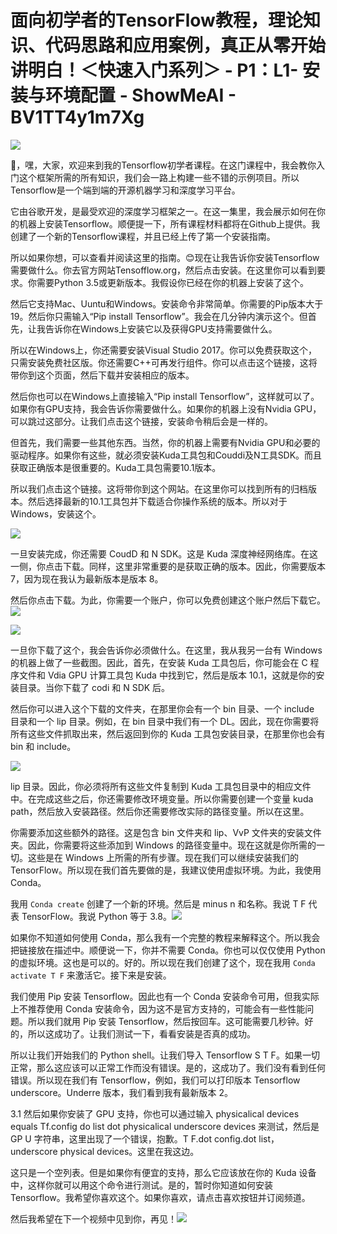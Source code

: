 # 面向初学者的TensorFlow教程，理论知识、代码思路和应用案例，真正从零开始讲明白！＜快速入门系列＞ - P1：L1- 安装与环境配置 - ShowMeAI - BV1TT4y1m7Xg

![](img/bb62afea1f41dc8b70a5ccf587ce444b_0.png)

🎼，嘿，大家，欢迎来到我的Tensorflow初学者课程。在这门课程中，我会教你入门这个框架所需的所有知识，我们会一路上构建一些不错的示例项目。所以Tensorflow是一个端到端的开源机器学习和深度学习平台。

它由谷歌开发，是最受欢迎的深度学习框架之一。在这一集里，我会展示如何在你的机器上安装Tensorflow。顺便提一下，所有课程材料都将在Github上提供。我创建了一个新的Tensorflow课程，并且已经上传了第一个安装指南。

所以如果你想，可以查看并阅读这里的指南。😊现在让我告诉你安装Tensorflow需要做什么。你去官方网站Tensofflow.org，然后点击安装。在这里你可以看到要求。你需要Python 3.5或更新版本。我假设你已经在你的机器上安装了这个。

然后它支持Mac、Uuntu和Windows。安装命令非常简单。你需要的Pip版本大于19。然后你只需输入“Pip install Tensorflow”。我会在几分钟内演示这个。但首先，让我告诉你在Windows上安装它以及获得GPU支持需要做什么。

所以在Windows上，你还需要安装Visual Studio 2017。你可以免费获取这个，只需安装免费社区版。你还需要C++可再发行组件。你可以点击这个链接，这将带你到这个页面，然后下载并安装相应的版本。

然后你也可以在Windows上直接输入“Pip install Tensorflow”，这样就可以了。如果你有GPU支持，我会告诉你需要做什么。如果你的机器上没有Nvidia GPU，可以跳过这部分。让我们点击这个链接，安装命令稍后会是一样的。

但首先，我们需要一些其他东西。当然，你的机器上需要有Nvidia GPU和必要的驱动程序。如果你有这些，就必须安装Kuda工具包和Couddi及N工具SDK。而且获取正确版本是很重要的。Kuda工具包需要10.1版本。

所以我们点击这个链接。这将带你到这个网站。在这里你可以找到所有的归档版本。然后选择最新的10.1工具包并下载适合你操作系统的版本。所以对于Windows，安装这个。

![](img/bb62afea1f41dc8b70a5ccf587ce444b_3.png)

一旦安装完成，你还需要 CoudD 和 N SDK。这是 Kuda 深度神经网络库。在这一侧，你点击下载。同样，这里非常重要的是获取正确的版本。因此，你需要版本 7，因为现在我认为最新版本是版本 8。

然后你点击下载。为此，你需要一个账户，你可以免费创建这个账户然后下载它。![](img/bb62afea1f41dc8b70a5ccf587ce444b_5.png)

![](img/bb62afea1f41dc8b70a5ccf587ce444b_6.png)

一旦你下载了这个，我会告诉你必须做什么。在这里，我从我另一台有 Windows 的机器上做了一些截图。因此，首先，在安装 Kuda 工具包后，你可能会在 C 程序文件和 Vdia GPU 计算工具包 Kuda 中找到它，然后是版本 10.1，这就是你的安装目录。当你下载了 codi 和 N SDK 后。

然后你可以进入这个下载的文件夹，在那里你会有一个 bin 目录、一个 include 目录和一个 lip 目录。例如，在 bin 目录中我们有一个 DL。因此，现在你需要将所有这些文件抓取出来，然后返回到你的 Kuda 工具包安装目录，在那里你也会有 bin 和 include。

![](img/bb62afea1f41dc8b70a5ccf587ce444b_8.png)

lip 目录。因此，你必须将所有这些文件复制到 Kuda 工具包目录中的相应文件中。在完成这些之后，你还需要修改环境变量。所以你需要创建一个变量 kuda path，然后放入安装路径。然后你还需要修改实际的路径变量。所以在这里。

你需要添加这些额外的路径。这是包含 bin 文件夹和 lip、VvP 文件夹的安装文件夹。因此，你需要将这些添加到 Windows 的路径变量中。现在这就是你所需的一切。这些是在 Windows 上所需的所有步骤。现在我们可以继续安装我们的 TensorFlow。所以现在我们首先要做的是，我建议使用虚拟环境。为此，我使用 Conda。

我用 `Conda create` 创建了一个新的环境。然后是 minus n 和名称。我说 T F 代表 TensorFlow。我说 Python 等于 3.8。![](img/bb62afea1f41dc8b70a5ccf587ce444b_10.png)

如果你不知道如何使用 Conda，那么我有一个完整的教程来解释这个。所以我会把链接放在描述中。顺便说一下，你并不需要 Conda。你也可以仅仅使用 Python 的虚拟环境。这也是可以的。好的。所以现在我们创建了这个，现在我用 `Conda activate T F` 来激活它。接下来是安装。

我们使用 Pip 安装 Tensorflow。因此也有一个 Conda 安装命令可用，但我实际上不推荐使用 Conda 安装命令，因为这不是官方支持的，可能会有一些性能问题。所以我们就用 Pip 安装 Tensorflow，然后按回车。这可能需要几秒钟。好的，所以这成功了。让我们测试一下，看看安装是否真的成功。

所以让我们开始我们的 Python shell。让我们导入 Tensorflow S T F。如果一切正常，那么这应该可以正常工作而没有错误。是的，这成功了。我们没有看到任何错误。所以现在我们有 Tensorflow，例如，我们可以打印版本 Tensorflow underscore。Underre 版本，我们看到我有最新版本 2。

3.1 然后如果你安装了 GPU 支持，你也可以通过输入 physicalical devices equals Tf.config do list dot physicalical underscore devices 来测试，然后是 GP U 字符串，这里出现了一个错误，抱歉。T F.dot config.dot list，underscore physical devices。这里在我这边。

这只是一个空列表。但是如果你有便宜的支持，那么它应该放在你的 Kuda 设备中，这样你就可以用这个命令进行测试。是的，暂时你知道如何安装 Tensorflow。我希望你喜欢这个。如果你喜欢，请点击喜欢按钮并订阅频道。

然后我希望在下一个视频中见到你，再见！![](img/bb62afea1f41dc8b70a5ccf587ce444b_12.png)

